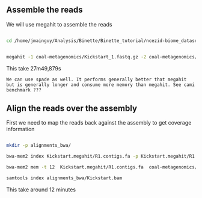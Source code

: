 

## Assemble the reads

We will use megahit to assemble the reads

```bash

cd /home/jmainguy/Analysis/Binette/Binette_tutorial/ncezid-biome_datasets/exec_tutorial_jupyter
```

```bash

megahit -1 coal-metagenomics/Kickstart_1.fastq.gz -2 coal-metagenomics/Kickstart_2.fastq.gz --out-dir Kickstart.megahit --out-prefix R1 --num-cpu-threads 12

```


This take 27m49,879s 

```{note}
We can use spade as well. It performs generally better that megahit but is generally longer and consume more memory than megahit. See cami benchmark ???  
```



## Align the reads over the assembly 

First we need to map the reads back against the assembly to get coverage information

```bash

mkdir -p alignments_bwa/

bwa-mem2 index Kickstart.megahit/R1.contigs.fa -p Kickstart.megahit/R1.contigs.fa

bwa-mem2 mem -t 12  Kickstart.megahit/R1.contigs.fa  coal-metagenomics/Kickstart_*.fastq.gz | samtools view -@ 12 -bS - | samtools sort -@ 12  - -o alignments_bwa/Kickstart.bam

samtools index alignments_bwa/Kickstart.bam 

```
<!-- #region -->
This take around   12 minutes